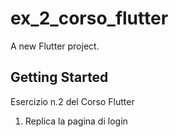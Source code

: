 # ex_2_corso_flutter

A new Flutter project.

## Getting Started

Esercizio n.2 del Corso Flutter

1) Replica la pagina di login

